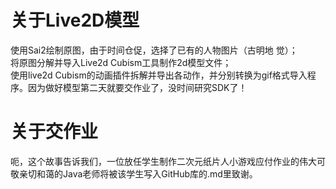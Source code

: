 # 关于Live2D模型  
使用Sai2绘制原图，由于时间仓促，选择了已有的人物图片（古明地 觉）；  
将原图分解并导入Live2d Cubism工具制作2d模型文件；  
使用live2d Cubism的动画插件拆解并导出各动作，并分别转换为gif格式导入程序。因为做好模型第二天就要交作业了，没时间研究SDK了！  

# 关于交作业  
呃，这个故事告诉我们，一位放任学生制作二次元纸片人小游戏应付作业的伟大可敬亲切和蔼的Java老师将被该学生写入GitHub库的.md里致谢。  
